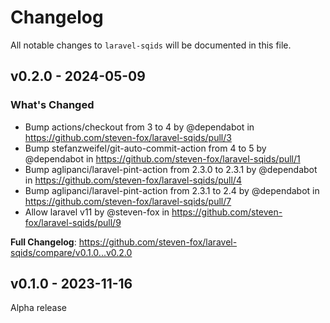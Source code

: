 # Changelog

All notable changes to `laravel-sqids` will be documented in this file.

## v0.2.0 - 2024-05-09

### What's Changed

* Bump actions/checkout from 3 to 4 by @dependabot in https://github.com/steven-fox/laravel-sqids/pull/3
* Bump stefanzweifel/git-auto-commit-action from 4 to 5 by @dependabot in https://github.com/steven-fox/laravel-sqids/pull/1
* Bump aglipanci/laravel-pint-action from 2.3.0 to 2.3.1 by @dependabot in https://github.com/steven-fox/laravel-sqids/pull/4
* Bump aglipanci/laravel-pint-action from 2.3.1 to 2.4 by @dependabot in https://github.com/steven-fox/laravel-sqids/pull/7
* Allow laravel v11 by @steven-fox in https://github.com/steven-fox/laravel-sqids/pull/9

**Full Changelog**: https://github.com/steven-fox/laravel-sqids/compare/v0.1.0...v0.2.0

## v0.1.0 - 2023-11-16

Alpha release
